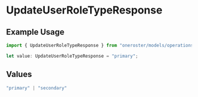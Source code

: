 # UpdateUserRoleTypeResponse

## Example Usage

```typescript
import { UpdateUserRoleTypeResponse } from "oneroster/models/operations";

let value: UpdateUserRoleTypeResponse = "primary";
```

## Values

```typescript
"primary" | "secondary"
```